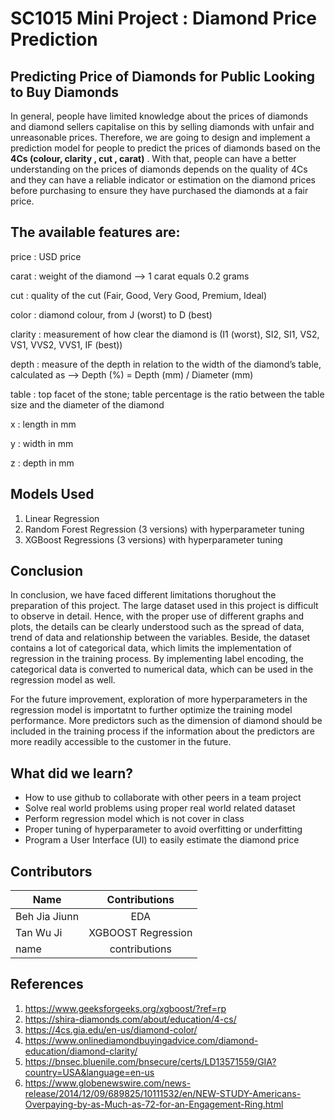 # SC1015 Mini Project : Diamond Price Prediction

## Predicting Price of Diamonds for Public Looking to Buy Diamonds ## 
In general, people have limited knowledge about the prices of diamonds and diamond sellers capitalise on this by selling diamonds with unfair and unreasonable prices. 
Therefore, we are going to design and implement a prediction model for people to predict the prices of diamonds based on the **4Cs (colour, clarity , cut , carat)** . With that, people can have a better understanding on the prices of diamonds depends on the quality of 4Cs and they can have a reliable indicator or estimation on the diamond prices before purchasing to ensure they have purchased the diamonds at a fair price.


## The available features are: ##

 price : USD price

 carat : weight of the diamond --> 1 carat equals 0.2 grams

 cut  : quality of the cut (Fair, Good, Very Good, Premium, Ideal)

 color  : diamond colour, from J (worst) to D (best)

clarity  : measurement of how clear the diamond is (I1 (worst), SI2, SI1, VS2, VS1, VVS2, VVS1, IF (best))

 depth : measure of the depth in relation to the width of the diamond’s table, calculated as --> Depth (%) = Depth (mm) / Diameter (mm)

 table  : top facet of the stone; table percentage is the ratio between the table size and the diameter of the diamond

 x  : length in mm

 y  : width in mm

 z  : depth in mm
 
## Models Used ##
1. Linear Regression
2. Random Forest Regression (3 versions) with hyperparameter tuning
3. XGBoost Regressions (3 versions) with hyperparameter tuning

## Conclusion ##
In conclusion, we have faced different limitations thorughout the preparation of this project. The large dataset used in this project is difficult to observe in detail. Hence, with the proper use of different graphs and plots, the details can be clearly understood such as the spread of data, trend of data and relationship between the variables. Beside, the dataset contains a lot of categorical data, which limits the implementation of regression in the training process. By implementing label encoding, the categorical data is converted to numerical data, which can be used in the regression model as well. 

For the future improvement, exploration of more hyperparameters in the regression model is importatnt to further optimize the training model performance. More predictors such as the dimension of diamond should be included in the training process if the information about the predictors are more readily accessible to the customer in the future.

## What did we learn? ##
- How to use github to collaborate with other peers in a team project
- Solve real world problems using proper real world related dataset
- Perform regression model which is not cover in class
- Proper tuning of hyperparameter to avoid overfitting or underfitting
- Program a User Interface (UI) to easily estimate the diamond price
## Contributors ##
| Name              |                    Contributions                     |
|---|:---:|
| Beh Jia Jiunn |  EDA|      
|  Tan Wu Ji |   XGBOOST Regression |
| name |  contributions|
## References ##
1. https://www.geeksforgeeks.org/xgboost/?ref=rp
2. https://shira-diamonds.com/about/education/4-cs/
3. https://4cs.gia.edu/en-us/diamond-color/
4. https://www.onlinediamondbuyingadvice.com/diamond-education/diamond-clarity/
5. https://bnsec.bluenile.com/bnsecure/certs/LD13571559/GIA?country=USA&language=en-us
6. https://www.globenewswire.com/news-release/2014/12/09/689825/10111532/en/NEW-STUDY-Americans-Overpaying-by-as-Much-as-72-for-an-Engagement-Ring.html
